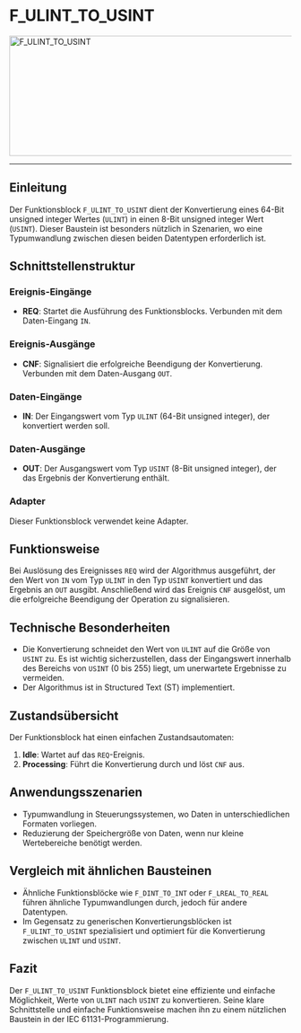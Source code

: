 # F_ULINT_TO_USINT

<img width="1462" height="214" alt="F_ULINT_TO_USINT" src="https://github.com/user-attachments/assets/317d59b5-d0e5-42d1-9ad1-3b37c6c9f91d" />

* * * * * * * * * *
## Einleitung
Der Funktionsblock `F_ULINT_TO_USINT` dient der Konvertierung eines 64-Bit unsigned integer Wertes (`ULINT`) in einen 8-Bit unsigned integer Wert (`USINT`). Dieser Baustein ist besonders nützlich in Szenarien, wo eine Typumwandlung zwischen diesen beiden Datentypen erforderlich ist.

## Schnittstellenstruktur
### **Ereignis-Eingänge**
- **REQ**: Startet die Ausführung des Funktionsblocks. Verbunden mit dem Daten-Eingang `IN`.

### **Ereignis-Ausgänge**
- **CNF**: Signalisiert die erfolgreiche Beendigung der Konvertierung. Verbunden mit dem Daten-Ausgang `OUT`.

### **Daten-Eingänge**
- **IN**: Der Eingangswert vom Typ `ULINT` (64-Bit unsigned integer), der konvertiert werden soll.

### **Daten-Ausgänge**
- **OUT**: Der Ausgangswert vom Typ `USINT` (8-Bit unsigned integer), der das Ergebnis der Konvertierung enthält.

### **Adapter**
Dieser Funktionsblock verwendet keine Adapter.

## Funktionsweise
Bei Auslösung des Ereignisses `REQ` wird der Algorithmus ausgeführt, der den Wert von `IN` vom Typ `ULINT` in den Typ `USINT` konvertiert und das Ergebnis an `OUT` ausgibt. Anschließend wird das Ereignis `CNF` ausgelöst, um die erfolgreiche Beendigung der Operation zu signalisieren.

## Technische Besonderheiten
- Die Konvertierung schneidet den Wert von `ULINT` auf die Größe von `USINT` zu. Es ist wichtig sicherzustellen, dass der Eingangswert innerhalb des Bereichs von `USINT` (0 bis 255) liegt, um unerwartete Ergebnisse zu vermeiden.
- Der Algorithmus ist in Structured Text (ST) implementiert.

## Zustandsübersicht
Der Funktionsblock hat einen einfachen Zustandsautomaten:
1. **Idle**: Wartet auf das `REQ`-Ereignis.
2. **Processing**: Führt die Konvertierung durch und löst `CNF` aus.

## Anwendungsszenarien
- Typumwandlung in Steuerungssystemen, wo Daten in unterschiedlichen Formaten vorliegen.
- Reduzierung der Speichergröße von Daten, wenn nur kleine Wertebereiche benötigt werden.

## Vergleich mit ähnlichen Bausteinen
- Ähnliche Funktionsblöcke wie `F_DINT_TO_INT` oder `F_LREAL_TO_REAL` führen ähnliche Typumwandlungen durch, jedoch für andere Datentypen.
- Im Gegensatz zu generischen Konvertierungsblöcken ist `F_ULINT_TO_USINT` spezialisiert und optimiert für die Konvertierung zwischen `ULINT` und `USINT`.

## Fazit
Der `F_ULINT_TO_USINT` Funktionsblock bietet eine effiziente und einfache Möglichkeit, Werte von `ULINT` nach `USINT` zu konvertieren. Seine klare Schnittstelle und einfache Funktionsweise machen ihn zu einem nützlichen Baustein in der IEC 61131-Programmierung.
